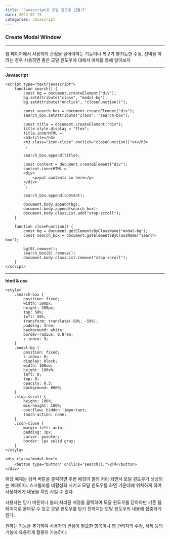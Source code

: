 ```yaml
---
title: "Javascript로 모달 윈도우 만들기"
date: 2022-07-15
categories: Javascript
---
```


### Create Modal Window

---

웹 페이지에서 사용자의 관심을 끌어야하는 기능이나 복구가 불가능한 수정, 선택을
하려는 경우 사용하면 좋은 모달 윈도우에 대해서 예제를 통해 알아보자

---

**Javascript**

```
<script type="text/javascript">
    function search() {
        const bg = document.createElement("div");
        bg.setAttribute("class", "modal-bg");
        bg.setAttribute("onclick", "closeFunction()");

        const search_box = document.createElement("div");
        search_box.setAttribute("class", "search-box");

        const title = document.createElement("div");
        title.style.display = "flex";
        title.innerHTML = `
        <h3>title</h3>
        <h3 class="icon-close" onclick="closeFunction()">X</h3>
        `;

        search_box.append(title);

        const content = document.createElement("div");
        content.innerHTML = `
        <div>
            <p>put contents in here</p>
        </div>
        `;

        search_box.append(content);

        document.body.append(bg);
        document.body.append(search_box);
        document.body.classList.add("stop-scroll");
    }

    function closeFunction() {
        const bg = document.getElementsByClassName("modal-bg");
        const search_box = document.getElementsByClassName("search-box");

        bg[0].remove();
        search_box[0].remove();
        document.body.classList.remove("stop-scroll");
    }
</script>
```

---

**html & css**

```
<style>
    .search-box {
        position: fixed;
        width: 500px;
        height: 200px;
        top: 50%;
        left: 50%;
        transform: translate(-50%, -50%);
        padding: 3rem;
        background: white;
        border-radius: 0.8rem;
        z-index: 9;
    }
    .modal-bg {
        position: fixed;
        z-index: 8;
        display: block;
        width: 100vw;
        height: 100vh;
        left: 0;
        top: 0;
        opacity: 0.3;
        background: #000;
    }
    .stop-scroll {
        height: 100%;
        min-height: 100%;
        overflow: hidden !important;
        touch-action: none;
    }
    .icon-close {
        margin-left: auto;
        padding: 3px;
        cursor: pointer;
        border: 1px solid gray;
    }
</style>

<div class="modal-box">
    <button type="button" onclick="search();">검색</button>
</div>
```

해당 예제는 검색 버튼을 클릭하면 주변 배경이 블러 처리 되면서 모달 윈도우가 생성되는 예제이다.
스크롤바를 비활성화 시키고 모달 윈도우를 화면 가운데에 위치하게 하여 사용자에게 내용을 확인 시킬 수 있다.

사용자는 닫기 버튼이나 블러 처리된 배경을 클릭하여 모달 윈도우를 닫아야만 기존 웹 페이지로 돌아갈 수 있고
모달 윈도우를 닫기 전까지는 모달 윈도우의 내용에 집중하게 된다.

원하는 기능을 추가하여 사용자의 관심이 필요한 항목이나 웹 관리자의 수정, 삭제 등의 기능에 유용하게 활용이 가능하다.
